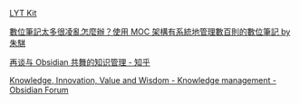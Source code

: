 [LYT Kit](https://www.linkingyourthinking.com/download-lyt-kit)


[數位筆記太多很凌亂怎麼辦？使用 MOC 架構有系統地管理數百則的數位筆記  by 朱騏 ](https://medium.com/pm%E7%9A%84%E7%94%9F%E7%94%A2%E5%8A%9B%E5%B7%A5%E5%85%B7%E7%AE%B1/%E6%95%B8%E4%BD%8D%E7%AD%86%E8%A8%98%E5%A4%AA%E5%A4%9A%E5%BE%88%E5%87%8C%E4%BA%82%E6%80%8E%E9%BA%BC%E8%BE%A6-451a6cb4ab17)

[再谈与 Obsidian 共舞的知识管理 - 知乎](https://zhuanlan.zhihu.com/p/355344374)

[Knowledge, Innovation, Value and Wisdom - Knowledge management - Obsidian Forum](https://forum.obsidian.md/t/knowledge-innovation-value-and-wisdom/5166/2)
